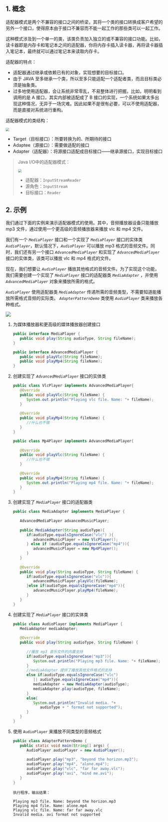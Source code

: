 ## 1. 概念

适配器模式是两个不兼容的接口之间的桥梁，其将一个类的接口转换成客户希望的另外一个接口，使得原本由于接口不兼容而不能一起工作的那些类可以一起工作。

这种模式涉及到一个单一的类，该类负责加入独立的或不兼容的接口功能。比如，读卡器即是内存卡和笔记本之间的适配器，你将内存卡插入读卡器，再将读卡器插入笔记本，最终就可以通过笔记本来读取内存卡。

适配器的特点：

- 适配器通过继承或依赖已有的对象，实现想要的目标接口。
- 由于 JAVA 至多继承一个类，所以至多只能适配一个适配者类，而且目标类必须是抽象类。
- 过多地使用适配器，会让系统非常零乱，不易整体进行把握。比如，明明看到调用的是 A 接口，其实内部被适配成了 B 接口的实现，一个系统如果太多出现这种情况，无异于一场灾难。因此如果不是很有必要，可以不使用适配器，而是直接对系统进行重构。 

适配器模式的类结构：

<img src="https://chua-n.gitee.io/figure-bed/notebook/Java/60.png" style="zoom:67%;" />

- Target（目标接口）：所要转换为的、所期待的接口
- Adaptee（源接口）：需要做适配的接口
- Adapter（适配器）：将源接口适配成目标接口——继承源接口，实现目标接口

> Java I/O中的适配器模式：
>
> <img src="https://chua-n.gitee.io/figure-bed/notebook/Java/61.png" style="zoom:67%;" />
>
> - 适配器：`InputStreamReader`
> - 源角色：`InputStream`
> - 目标接口：`Reader`

## 2. 示例

我们通过下面的实例来演示适配器模式的使用。其中，音频播放器设备只能播放 mp3 文件，通过使用一个更高级的音频播放器来播放 vlc 和 mp4 文件。

我们有一个 *`MediaPlayer`* 接口和一个实现了 *`MediaPlayer`* 接口的实体类 *`AudioPlayer`*，默认情况下，*`AudioPlayer`* 可以播放 mp3 格式的音频文件。同时，我们还有另一个接口 *`AdvancedMediaPlayer`* 和实现了 *`AdvancedMediaPlayer`* 接口的实体类，该类可以播放 vlc 和 mp4 格式的文件。

现在，我们想要让 *`AudioPlayer`* 播放其他格式的音频文件。为了实现这个功能，我们需要创建一个实现了 *`MediaPlayer`* 接口的适配器类 *`MediaAdapter`* ，并使用 *`AdvancedMediaPlayer`* 对象来播放所需的格式。

*`AudioPlayer`* 使用适配器类 *`MediaAdapter`* 传递所需的音频类型，不需要知道能播放所需格式音频的实际类。 *`AdapterPatternDemo`* 类使用 *`AudioPlayer`* 类来播放各种格式。

![](https://chua-n.gitee.io/figure-bed/notebook/Java/74.png)

1. 为媒体播放器和更高级的媒体播放器创建接口

    ```java
    public interface MediaPlayer {
       public void play(String audioType, String fileName);
    }
    ```

    ```java
    public interface AdvancedMediaPlayer { 
       public void playVlc(String fileName);
       public void playMp4(String fileName);
    }
    ```

2. 创建实现了 *`AdvancedMediaPlayer`* 接口的实体类

    ```java
    public class VlcPlayer implements AdvancedMediaPlayer{
       @Override
       public void playVlc(String fileName) {
          System.out.println("Playing vlc file. Name: "+ fileName);      
       }
     
       @Override
       public void playMp4(String fileName) {
          //什么也不做
       }
    }
    ```

    ```java
    public class Mp4Player implements AdvancedMediaPlayer{
     
       @Override
       public void playVlc(String fileName) {
          //什么也不做
       }
     
       @Override
       public void playMp4(String fileName) {
          System.out.println("Playing mp4 file. Name: "+ fileName);      
       }
    }
    ```

3. 创建实现了 *`MediaPlayer`* 接口的适配器类

    ```java
    public class MediaAdapter implements MediaPlayer {
     
       AdvancedMediaPlayer advancedMusicPlayer;
     
       public MediaAdapter(String audioType){
          if(audioType.equalsIgnoreCase("vlc") ){
             advancedMusicPlayer = new VlcPlayer();       
          } else if (audioType.equalsIgnoreCase("mp4")){
             advancedMusicPlayer = new Mp4Player();
          }  
       }
     
       @Override
       public void play(String audioType, String fileName) {
          if(audioType.equalsIgnoreCase("vlc")){
             advancedMusicPlayer.playVlc(fileName);
          }else if(audioType.equalsIgnoreCase("mp4")){
             advancedMusicPlayer.playMp4(fileName);
          }
       }
    }
    ```

4. 创建实现了 *`MediaPlayer`* 接口的实体类

    ```java
    public class AudioPlayer implements MediaPlayer {
       MediaAdapter mediaAdapter; 
     
       @Override
       public void play(String audioType, String fileName) {    
     
          //播放 mp3 音乐文件的内置支持
          if(audioType.equalsIgnoreCase("mp3")){
             System.out.println("Playing mp3 file. Name: "+ fileName);         
          } 
          //mediaAdapter 提供了播放其他文件格式的支持
          else if(audioType.equalsIgnoreCase("vlc") 
             || audioType.equalsIgnoreCase("mp4")){
             mediaAdapter = new MediaAdapter(audioType);
             mediaAdapter.play(audioType, fileName);
          }
          else{
             System.out.println("Invalid media. "+
                audioType + " format not supported");
          }
       }   
    }
    ```

5. 使用 `AudioPlayer` 来播放不同类型的音频格式

    ```java
    public class AdapterPatternDemo {
       public static void main(String[] args) {
          AudioPlayer audioPlayer = new AudioPlayer();
     
          audioPlayer.play("mp3", "beyond the horizon.mp3");
          audioPlayer.play("mp4", "alone.mp4");
          audioPlayer.play("vlc", "far far away.vlc");
          audioPlayer.play("avi", "mind me.avi");
       }
    }
    ```

    ```text
    执行程序，输出结果：
    
    Playing mp3 file. Name: beyond the horizon.mp3
    Playing mp4 file. Name: alone.mp4
    Playing vlc file. Name: far far away.vlc
    Invalid media. avi format not supported
    ```

